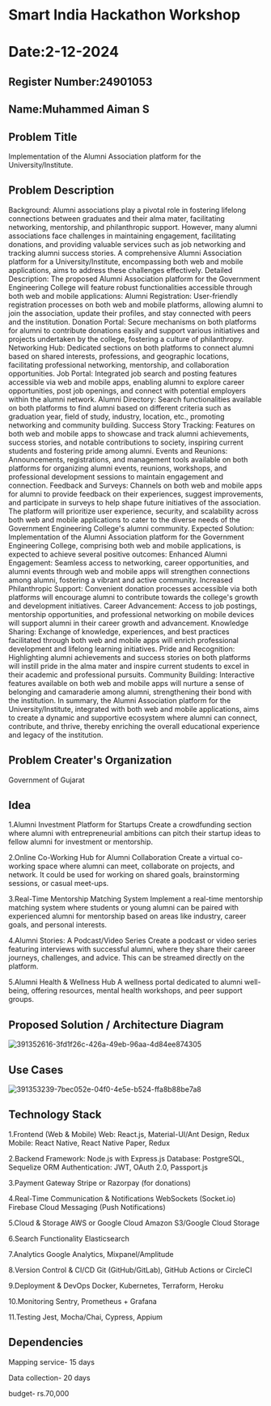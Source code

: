 # Smart India Hackathon Workshop
# Date:2-12-2024
## Register Number:24901053
## Name:Muhammed Aiman S
## Problem Title
Implementation of the Alumni Association platform for the University/Institute.
## Problem Description
Background: Alumni associations play a pivotal role in fostering lifelong connections between graduates and their alma mater, facilitating networking, mentorship, and philanthropic support. However, many alumni associations face challenges in maintaining engagement, facilitating donations, and providing valuable services such as job networking and tracking alumni success stories. A comprehensive Alumni Association platform for a University/Institute, encompassing both web and mobile applications, aims to address these challenges effectively. Detailed Description: The proposed Alumni Association platform for the Government Engineering College will feature robust functionalities accessible through both web and mobile applications: Alumni Registration: User-friendly registration processes on both web and mobile platforms, allowing alumni to join the association, update their profiles, and stay connected with peers and the institution. Donation Portal: Secure mechanisms on both platforms for alumni to contribute donations easily and support various initiatives and projects undertaken by the college, fostering a culture of philanthropy. Networking Hub: Dedicated sections on both platforms to connect alumni based on shared interests, professions, and geographic locations, facilitating professional networking, mentorship, and collaboration opportunities. Job Portal: Integrated job search and posting features accessible via web and mobile apps, enabling alumni to explore career opportunities, post job openings, and connect with potential employers within the alumni network. Alumni Directory: Search functionalities available on both platforms to find alumni based on different criteria such as graduation year, field of study, industry, location, etc., promoting networking and community building. Success Story Tracking: Features on both web and mobile apps to showcase and track alumni achievements, success stories, and notable contributions to society, inspiring current students and fostering pride among alumni. Events and Reunions: Announcements, registrations, and management tools available on both platforms for organizing alumni events, reunions, workshops, and professional development sessions to maintain engagement and connection. Feedback and Surveys: Channels on both web and mobile apps for alumni to provide feedback on their experiences, suggest improvements, and participate in surveys to help shape future initiatives of the association. The platform will prioritize user experience, security, and scalability across both web and mobile applications to cater to the diverse needs of the Government Engineering College's alumni community. Expected Solution: Implementation of the Alumni Association platform for the Government Engineering College, comprising both web and mobile applications, is expected to achieve several positive outcomes: Enhanced Alumni Engagement: Seamless access to networking, career opportunities, and alumni events through web and mobile apps will strengthen connections among alumni, fostering a vibrant and active community. Increased Philanthropic Support: Convenient donation processes accessible via both platforms will encourage alumni to contribute towards the college's growth and development initiatives. Career Advancement: Access to job postings, mentorship opportunities, and professional networking on mobile devices will support alumni in their career growth and advancement. Knowledge Sharing: Exchange of knowledge, experiences, and best practices facilitated through both web and mobile apps will enrich professional development and lifelong learning initiatives. Pride and Recognition: Highlighting alumni achievements and success stories on both platforms will instill pride in the alma mater and inspire current students to excel in their academic and professional pursuits. Community Building: Interactive features available on both web and mobile apps will nurture a sense of belonging and camaraderie among alumni, strengthening their bond with the institution. In summary, the Alumni Association platform for the University/Institute, integrated with both web and mobile applications, aims to create a dynamic and supportive ecosystem where alumni can connect, contribute, and thrive, thereby enriching the overall educational experience and legacy of the institution.
## Problem Creater's Organization
Government of Gujarat

## Idea


1.Alumni Investment Platform for Startups Create a crowdfunding section where alumni with entrepreneurial ambitions can pitch their startup ideas to fellow alumni for investment or mentorship.


2.Online Co-Working Hub for Alumni Collaboration Create a virtual co-working space where alumni can meet, collaborate on projects, and network. It could be used for working on shared goals, brainstorming sessions, or casual meet-ups.


3.Real-Time Mentorship Matching System Implement a real-time mentorship matching system where students or young alumni can be paired with experienced alumni for mentorship based on areas like industry, career goals, and personal interests.


4.Alumni Stories: A Podcast/Video Series Create a podcast or video series featuring interviews with successful alumni, where they share their career journeys, challenges, and advice. This can be streamed directly on the platform.


5.Alumni Health & Wellness Hub A wellness portal dedicated to alumni well-being, offering resources, mental health workshops, and peer support groups.


## Proposed Solution / Architecture Diagram
![391352616-3fd1f26c-426a-49eb-96aa-4d84ee874305](https://github.com/user-attachments/assets/4467075c-b95f-4289-a908-33f94219a101)


## Use Cases

![391353239-7bec052e-04f0-4e5e-b524-ffa8b88be7a8](https://github.com/user-attachments/assets/de4d8bfb-b654-46dc-b2e9-c5a5bb3e3d4e)

## Technology Stack

1.Frontend (Web & Mobile) Web: React.js, Material-UI/Ant Design, Redux Mobile: React Native, React Native Paper, Redux

2.Backend Framework: Node.js with Express.js Database: PostgreSQL, Sequelize ORM Authentication: JWT, OAuth 2.0, Passport.js

3.Payment Gateway Stripe or Razorpay (for donations)

4.Real-Time Communication & Notifications WebSockets (Socket.io) Firebase Cloud Messaging (Push Notifications)

5.Cloud & Storage AWS or Google Cloud Amazon S3/Google Cloud Storage

6.Search Functionality Elasticsearch

7.Analytics Google Analytics, Mixpanel/Amplitude

8.Version Control & CI/CD Git (GitHub/GitLab), GitHub Actions or CircleCI

9.Deployment & DevOps Docker, Kubernetes, Terraform, Heroku

10.Monitoring Sentry, Prometheus + Grafana

11.Testing Jest, Mocha/Chai, Cypress, Appium

## Dependencies

Mapping service- 15 days

Data collection- 20 days

budget- rs.70,000
